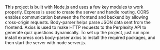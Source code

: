 This project is built with Node.js and uses a few key modules to work properly. Express is used to create the server and handle routing. CORS enables communication between the frontend and backend by allowing cross-origin requests. Body-parser helps parse JSON data sent from the frontend. Axios is used to make HTTP requests to the Perplexity API to generate quiz questions dynamically. To set up the project, just run npm install express cors body-parser axios to install the required packages, and then start the server with node server.js.
